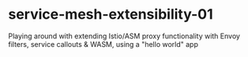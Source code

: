 # service-mesh-extensibility-01
Playing around with extending Istio/ASM proxy functionality with Envoy filters, service callouts &amp; WASM, using a "hello world" app
